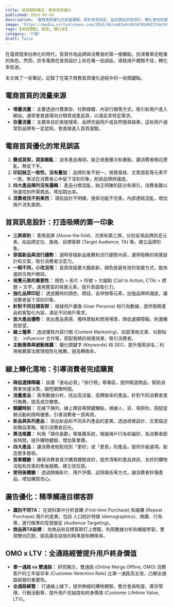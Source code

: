 ```yaml
---
title: 峰值體驗筆記：電商首頁優化
published: 2024-09-04
description: '電商首頁優化的底層邏輯，剖析常見誤區，並紀錄從訊息設計、轉化落地到廣告優化的概念。'
image: 'https://media.virtualxnews.com/2024/08/ea83a4c0618f8b902374e3494e785f98.jpg'
tags: [峰值體驗, 電商, 轉化率]
category: '行銷'
draft: false 
---
```


在電商競爭白熱化的時代，首頁作為品牌與消費者的第一接觸點，扮演著舉足輕重的角色。然而，許多電商在首頁設計上存在著一些誤區，導致用戶體驗不佳，轉化率低迷。

本文做了一些筆記，記錄了在電子商務首頁優化過程中的一些關鍵點。

## 電商首頁的流量來源

* **增量流量：** 主要透過付費廣告、社群媒體、內容行銷等方式，吸引新用戶進入網站，通常會直接導向分類頁或產品頁，以滿足其特定需求。
* **存量流量：** 主要來自於直接搜索、品牌忠誠用戶或自然搜尋結果，這些用戶通常對品牌有一定認知，會直接進入首頁瀏覽。

## 電商首頁優化的常見誤區

1. **變成貨架，頁面雜亂：** 過多產品堆砌，缺乏視覺層次和重點，讓消費者眼花撩亂，無從下手。
2. **印記缺乏一致性，沒有疊加：** 品牌形象不統一，視覺風格、文案語氣等元素不一致，無法在消費者心中留下深刻印象，削弱品牌辨識度。
3. **四大產品陳列沒有邏輯：** 產品分類混亂，缺乏明確的區分和導引，消費者難以快速找到所需商品，增加跳出率。
4. **消費者找不到東西：** 導航設計不明確，搜索功能不完善，內部連結混亂，增加用戶流失風險。

## 首頁訊息設計：打造吸睛的第一印象

* **三屏原則：** 善用首屏 (Above the fold)、次屏和第三屏，分別呈現品牌訊息元素，如品牌定位、風格、目標客群 (Target Audience, TA) 等，建立品牌形象。
* **穿插新品與流行趨勢：** 適時穿插新品推薦和流行趨勢內容，運用吸睛的視覺設計和文案，吸引消費者注意力。
* **一眼不同，小改沒用：** 首頁改版要大膽創新，顏色是最有效的改變方式，能快速抓住用戶眼球。
* **視覺元素的重要性：** 顏色 > 影片 > 符號 > 大錨點 (Call to Action, CTA) > 標題 > 文字。運用豐富的視覺元素，提升頁面吸引力。
* **強化品牌印記：** 透過獨特的顏色、標誌、吉祥物等元素，加強品牌辨識度，讓消費者留下深刻印象。
* **針對不同目標客群：** 根據用戶畫像 (User Persona) 和行為數據，提供吸睛產品和客製化內容，滿足不同用戶需求。
* **放大產品優勢：** 突出產品美感、獨特賣點和使用場景，降低選擇障礙，刺激購買慾望。
* **線上種草：** 透過優質內容行銷 (Content Marketing)，如部落格文章、社群貼文、 influencer 合作等，搭配吸睛的視覺效果，吸引消費者。
* **主動搜尋與被動推薦：** 優化關鍵字 (Keywords) 和 SEO，提升搜索排名；利用推薦算法實現個性化推薦，提高轉換率。

## 線上轉化落地：引導消費者完成購買

* **降低選擇障礙：** 設置「進站必買」「排行榜」等專區，提供精選商品，幫助消費者快速決策，縮短猶豫時間。
* **流量產品：** 善用數據分析，找出高流量、高轉換率的產品，針對不同消費者進行推薦，提高成交機會。
* **關鍵時刻：** 在線下陳列、線上類目等關鍵觸點，根據人、貨、場原則，搭配促銷活動和限時優惠，引導消費者一買再買。
* **新品與系列產品：** 突出新品和不同系列產品的差異，透過視覺設計、文案描述和贈品策略，吸引消費者目光。
* **算法推薦：** 利用「猜你喜歡」等推薦系統，根據用戶行為和偏好，為消費者節省時間，提升購物體驗，增加客單價。
* **四大產品：** 讓消費者輕鬆找到「更好」或「更貴」的產品，提供升級選項，創造更多營收。
* **首單體驗：** 確保消費者首次購買體驗良好，提供清晰的產品資訊、友好的購物流程和完善的售後服務，建立信任感。
* **使用後體驗：** 透過開箱影片、用戶評價、試用報告等方式，讓消費者秒懂產品，增加購買信心。

## 廣告優化：精準觸達目標客群

* **識別不同TA：** 在資料庫中分析首購 (First-time Purchase) 和複購 (Repeat Purchase) 用戶的差異，包括 人口統計特徵 (demographics)、興趣、行為等，進行精準的受眾鎖定 (Audience Targeting)。
* **商品與TA貼標：** 為商品和目標客群打上標籤，利用數據分析和機器學習，實現雙向匹配，提高廣告投放的精準度和轉換率。

## OMO x LTV：全通路經營提升用戶終身價值

* **單一通路 vs 雙通路：** 研究顯示，雙通路 (Online Merge Offline, OMO) 消費客戶的三年留存率 (Customer Retention Rate) 比單一通路高五倍，凸顯全通路經營的重要性。
* **全通路經營：** 打通線上線下，提供無縫的購物體驗，整合會員制度、庫存管理、行銷活動等，提升用戶忠誠度和終身價值 (Customer Lifetime Value, LTV)。
